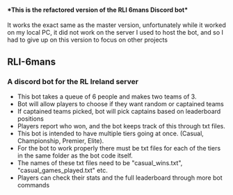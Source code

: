 <h4>*This is the refactored version of the RLI 6mans Discord bot*</h4>
<p>It works the exact same as the master version, unfortunately while it worked on my local PC, it did not work on the server I used to host the bot, and so I had to give up on this version to focus on other projects</p>

<h2>RLI-6mans</h2>
<h3>A discord bot for the RL Ireland server</h3>

<ul>
  <li>This bot takes a queue of 6 people and makes two teams of 3.</li>
  <li>Bot will allow players to choose if they want random or captained teams</li>
  <li>If captained teams picked, bot will pick captains based on leaderboard positions</li>
  <li>Players report who won, and the bot keeps track of this through txt files.</li>
  <li>This bot is intended to have multiple tiers going at once. (Casual, Championship, Premier, Elite).</li>
  <li>For the bot to work properly there must be txt files for each of the tiers in the same folder as the bot code itself.</li>
  <li>The names of these txt files need to be "casual_wins.txt", "casual_games_played.txt" etc.</li>
  <li>Players can check their stats and the full leaderboard through more bot commands</li>
</ul>
